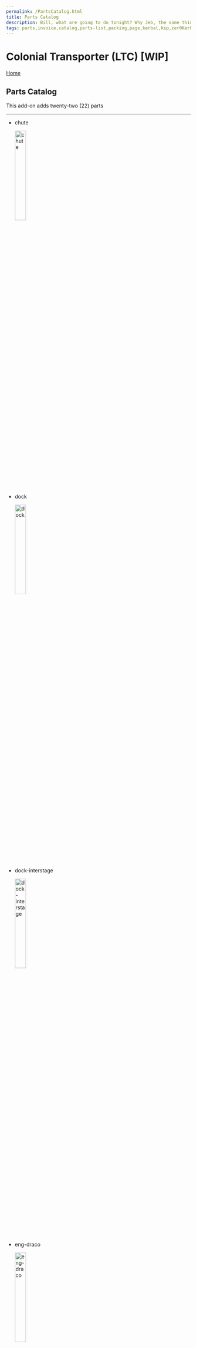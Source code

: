 ```yaml
---
permalink: /PartsCatalog.html
title: Parts Catalog
description: Bill, what are going to do tonight? Why Jeb, the same thing we do every night, Take over the world!
tags: parts,invoice,catalog,parts-list,packing,page,kerbal,ksp,zer0Kerbal,zedK
---
```

<!-- PartsCatalog.md v1.1.4.1
Colonial Transporter (LTC)
created: 01 Feb 2022
updated: 01 Oct 2022 -->

<script src="https://kit.fontawesome.com/0ea5493613.js" crossorigin="anonymous"></script>
<i class="fa-solid fa-explosion fa-beat-fade fa-3x" style="--fa-beat-fade-opacity: 0.1; --fa-beat-fade-scale: 1.25;color: #FF7E03" ></i>

# Colonial Transporter (LTC) [WIP]

[Home](./index.md)

## Parts Catalog

This add-on adds twenty-two (22) parts

---

* chute

  <img src="https://raw.githubusercontent.com/zer0Kerbal/ColonialTransporter/master/docs/thumbs/lct-chute_icon.png" alt="chute" width="25%" height="25%" />

* dock

  <img src="https://raw.githubusercontent.com/zer0Kerbal/ColonialTransporter/master/docs/thumbs/lct-dock_icon.png" alt="dock" width="25%" height="25%" />

* dock-interstage

  <img src="https://raw.githubusercontent.com/zer0Kerbal/ColonialTransporter/master/docs/thumbs/lct-dock-interstage_icon.png" alt="dock-interstage" width="25%" height="25%" />

* eng-draco

  <img src="https://raw.githubusercontent.com/zer0Kerbal/ColonialTransporter/master/docs/thumbs/lct-eng-draco_icon.png" alt="eng-draco" width="25%" height="25%" />

* eng-draco-rcs

  <img src="https://raw.githubusercontent.com/zer0Kerbal/ColonialTransporter/master/docs/thumbs/lct-eng-draco-rcs_icon.png" alt="eng-draco-rcs" width="25%" height="25%" />

* eng-plate-raptor

  <img src="https://raw.githubusercontent.com/zer0Kerbal/ColonialTransporter/master/docs/thumbs/lct-eng-plate-raptor_icon.png" alt="eng-plate-raptor" width="25%" height="25%" />

* eng-raptor-a1

  <img src="https://raw.githubusercontent.com/zer0Kerbal/ColonialTransporter/master/docs/thumbs/lct-eng-raptor-a1_icon.png" alt="eng-raptor-a1" width="25%" height="25%" />

* eng-raptor-a1-vac

  <img src="https://raw.githubusercontent.com/zer0Kerbal/ColonialTransporter/master/docs/thumbs/lct-eng-raptor-a1-vac_icon.png" alt="eng-raptor-a1-vac" width="25%" height="25%" />

* fin-grid-large

  <img src="https://raw.githubusercontent.com/zer0Kerbal/ColonialTransporter/master/docs/thumbs/lct-fin-grid-large_icon.png" alt="fin-grid-large" width="25%" height="25%" />

* heatshield-mct

  <img src="https://raw.githubusercontent.com/zer0Kerbal/ColonialTransporter/master/docs/thumbs/lct-heatshield-mct_icon.png" alt="heatshield-mct" width="25%" height="25%" />

* lab

  <img src="https://raw.githubusercontent.com/zer0Kerbal/ColonialTransporter/master/docs/thumbs/lct-lab_icon.png" alt="lab" width="25%" height="25%" />

* ladder-retractable

  <img src="https://raw.githubusercontent.com/zer0Kerbal/ColonialTransporter/master/docs/thumbs/lct-ladder-retractable_icon.png" alt="ladder-retractable" width="25%" height="25%" />

* leg

  <img src="https://raw.githubusercontent.com/zer0Kerbal/ColonialTransporter/master/docs/thumbs/lct-leg_icon.png" alt="leg" width="25%" height="25%" />

* leg-straight

  <img src="https://raw.githubusercontent.com/zer0Kerbal/ColonialTransporter/master/docs/thumbs/lct-leg-straight_icon.png" alt="leg-straight" width="25%" height="25%" />

* nosecone

  <img src="https://raw.githubusercontent.com/zer0Kerbal/ColonialTransporter/master/docs/thumbs/lct-nosecone_icon.png" alt="nosecone" width="25%" height="25%" />

* pod

  <img src="https://raw.githubusercontent.com/zer0Kerbal/ColonialTransporter/master/docs/thumbs/lct-pod_icon.png" alt="pod" width="25%" height="25%" />

* probe-falcon

  <img src="https://raw.githubusercontent.com/zer0Kerbal/ColonialTransporter/master/docs/thumbs/lct-probe-falcon_icon.png" alt="probe-falcon" width="25%" height="25%" />

* ramp-retractable

  <img src="https://raw.githubusercontent.com/zer0Kerbal/ColonialTransporter/master/docs/thumbs/lct-ramp-retractable_icon.png" alt="ramp-retractable" width="25%" height="25%" />

* solar-mct

  <img src="https://raw.githubusercontent.com/zer0Kerbal/ColonialTransporter/master/docs/thumbs/lct-solar-mct_icon.png" alt="solar-mct" width="25%" height="25%" />

* stage-falcon-interstage

  <img src="https://raw.githubusercontent.com/zer0Kerbal/ColonialTransporter/master/docs/thumbs/lct-stage-falcon-interstage_icon.png" alt="stage-falcon-interstage" width="25%" height="25%" />

* tank-falcon-main

  <img src="https://raw.githubusercontent.com/zer0Kerbal/ColonialTransporter/master/docs/thumbs/lct-tank-falcon-main_icon.png" alt="tank-falcon-main" width="25%" height="25%" />

* tank-falcon-upper

  <img src="https://raw.githubusercontent.com/zer0Kerbal/ColonialTransporter/master/docs/thumbs/lct-tank-falcon-upper_icon.png" alt="tank-falcon-upper" width="25%" height="25%" />

---

[top](#parts-catalog)

<!-- this file CC BY-ND 4.0 by zer0Kerbal -->